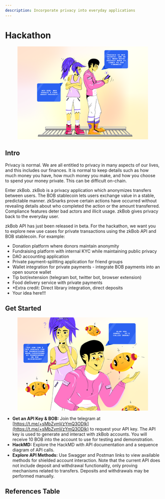 ```yaml
---
description: Incorporate privacy into everyday applications
---
```


# Hackathon

<figure><img src="../.gitbook/assets/bob-privacy.png" alt=""><figcaption></figcaption></figure>

## Intro

Privacy is normal. We are all entitled to privacy in many aspects of our lives, and this includes our finances. It is normal to keep details such as how much money you have, how much money you make, and how you choose to spend your money private. This can be difficult on-chain.

Enter zkBob. zkBob is a privacy application which anonymizes transfers between users. The BOB stablecoin lets users exchange value in a stable, predictable manner. zkSnarks prove certain actions have occurred without revealing details about who completed the action or the amount transferred. Compliance features deter bad actors and illicit usage. zkBob gives privacy back to the everyday user.

zkBob API has just been released in beta. For the hackathon, we want you to explore new use cases for private transactions using the zkBob API and BOB stablecoin. For example:

* Donation platform where donors maintain anonymity
* Fundraising platform with internal KYC while maintaining public privacy
* DAO accounting application
* Private payment-splitting application for friend groups
* Wallet integration for private payments - integrate BOB payments into an open source wallet
* Tip bot/extension (telegram bot, twitter bot, browser extension)
* Food delivery service with private payments
* \*Extra credit: Direct library integration, direct deposits
* Your idea here!!!

## Get Started

<figure><img src="../.gitbook/assets/2.png" alt=""><figcaption></figcaption></figure>

* **Get an API Key & BOB:** Join the telegram at [https://t.me/+sMbZvmVzYmQ3ODlk](https://t.me/+sMbZvmVzYmQ3ODlk) to request your API key. The API key is used to generate and interact with zkBob accounts. You will receive 10 BOB into the account to use for testing and demonstration.
* **HackMD:** Explore the HackMD with API documentation and a sequence diagram of API calls.
* **Explore API Methods:** Use Swagger and Postman links to view available methods for shielded account interaction. Note that the current API does not include deposit and withdrawal functionality, only proving mechanisms related to transfers. Deposits and withdrawals may be performed manually.

## References Table


